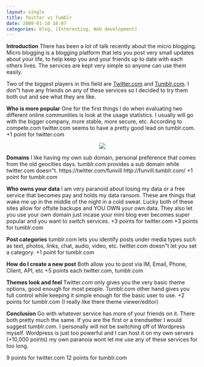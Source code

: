 ```yaml
---
layout: single
title: Twitter vs Tumblr
date: 2008-01-10 16:07
categories: blog, [Interesting, Web development]
---
```

<strong>Introduction</strong>
There has been a lot of talk recently about the micro blogging. Micro blogging is a blogging platform that lets you post very small updates about your life, to help keep you and your friends up to date with each others lives. The services are kept very simple so anyone can use them easily.

Two of the biggest players in this field are <a href="http://www.twitter.com">Twitter.com</a> and <a href="http://www.tumblr.com">Tumblr.com</a>. I don&quot;t have any friends on any of these services so I decided to try them both out and see what they are like.

<strong>Who is more popular</strong>
One for the first things I do when evaluating two different online communities is look at the usage statistics. I usually will go with the bigger company, more stable, more secure, etc.  According to compete.com twitter.com seems to have a pretty good lead on tumblr.com.
+1 point for twitter.com
<a href="http://siteanalytics.compete.com/twitter.com+tumblr.com?metric=uv"></a>
<p style="text-align: center"><a href="http://siteanalytics.compete.com/twitter.com+tumblr.com?metric=uv"><img src="http://home.compete.com.edgesuite.net/twitter.com+tumblr.com_uv_310.png" /></a></p>
<strong>Domains</strong>
I like having my own sub domain, personal preference that comes from the old geocities days. tumblr.com provides a sub domain while twitter.com doesn&quot;t.
https://twitter.com/funvill
http://funvill.tumblr.com/
+1 point for tumblr.com

<strong>Who owns your data</strong>
I am very paranoid about losing my data or a free service that becomes pay and holds my data ransom. These are things that wake me up in the middle of the night in a cold sweat. Lucky both of these sites allow for offsite backups and YOU OWN your own data. They also let you use your own domain just incase your mini blog ever becomes super popular and you want to switch services.
+3 points for twitter.com
+3 points for tumblr.com

<strong>Post categories</strong>
tumblr.com lets you identify posts under media types such as text, photos, links, chat, audio, video, etc. twitter.com doesn&quot;t let you set a category.
+1 point for tumblr.com

<strong>How do I create a new post</strong>
Both allow you to post via IM, Email, Phone, Client, API, etc
+5 points each twitter.com, tumblr.com

<strong>Themes look and feel</strong>
Twitter.com only gives you the very basic theme options, good enough for most people. Tumblr.com other hand gives you full control while keeping it simple enough for the basic user to use.
+2 points for tumblr.com (I really like there theme viewer/editor)

<strong>Conclusion</strong>
Go with whatever service has more of your friends on it. There both pretty much the same. If you are the first or a trendsetter I would suggest tumblr.com. I personally will not be switching off of Wordpress myself. Wordpress is just too powerful and I can host it on my own servers (+10,000 points) my own paranoia wont let me use any of these services for too long.

9 points for twitter.com
12 points for tumblr.com
